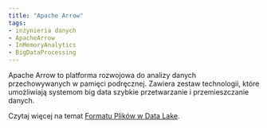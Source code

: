 ```yaml
---
title: "Apache Arrow"
tags:
- inżynieria danych
- ApacheArrow
- InMemoryAnalytics
- BigDataProcessing
---
```

Apache Arrow to platforma rozwojowa do analizy danych przechowywanych w pamięci podręcznej. Zawiera zestaw technologii, które umożliwiają systemom big data szybkie przetwarzanie i przemieszczanie danych.

Czytaj więcej na temat [Formatu Plików w Data Lake](notes/format%20plikow%20data%20lake.md).
